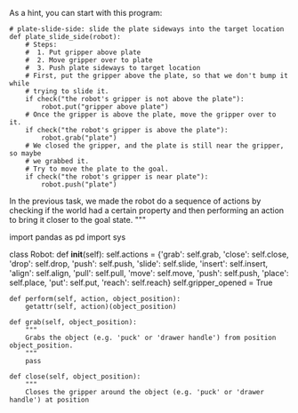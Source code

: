 

As a hint, you can start with this program:

```
# plate-slide-side: slide the plate sideways into the target location
def plate_slide_side(robot):
    # Steps:
    #  1. Put gripper above plate
    #  2. Move gripper over to plate
    #  3. Push plate sideways to target location
    # First, put the gripper above the plate, so that we don't bump it while
    # trying to slide it.
    if check("the robot's gripper is not above the plate"):
        robot.put("gripper above plate")
    # Once the gripper is above the plate, move the gripper over to it.
    if check("the robot's gripper is above the plate"):
        robot.grab("plate")
    # We closed the gripper, and the plate is still near the gripper, so maybe
    # we grabbed it.
    # Try to move the plate to the goal.
    if check("the robot's gripper is near plate"):
        robot.push("plate")
```

In the previous task, we made the robot do a sequence of actions by checking if the world
had a certain property and then performing an action to bring it closer to the goal
state.
"""

import pandas as pd
import sys

class Robot:
    def __init__(self):
        self.actions = {'grab': self.grab, 'close': self.close, 'drop': self.drop, 'push': self.push, 'slide': self.slide, 'insert': self.insert, 'align': self.align, 'pull': self.pull, 'move': self.move, 'push': self.push, 'place': self.place, 'put': self.put, 'reach': self.reach}
        self.gripper_opened = True

    def perform(self, action, object_position):
        getattr(self, action)(object_position)

    def grab(self, object_position):
        """
        Grabs the object (e.g. 'puck' or 'drawer handle') from position object_position.
        """
        pass

    def close(self, object_position):
        """
        Closes the gripper around the object (e.g. 'puck' or 'drawer handle') at position